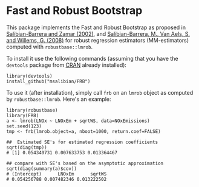# Fast and Robust Bootstrap

This package implements the Fast and Robust Bootstrap as proposed in 
[Salibian-Barrera and Zamar (2002)](http://dx.doi.org/10.1214/aos/1021379865), and
[Salibian-Barrera, M., Van Aels, S. and Willems, G. (2008)](http://dx.doi.org/10.1007/s10260-007-0048-6) for robust regression estimators (MM-estimators) computed with 
`robustbase::lmrob`. 

To install it use the following commands (assuming that you have
the `devtools` package from [CRAN](https://cran.r-project.org) 
already installed): 
```
library(devtools)
install_github("msalibian/FRB")
```
To use it (after installation), simply call `frb` on an `lmrob` object as computed 
by `robustbase::lmrob`. Here's an example:
```
library(robustbase)
library(FRB)
a <- lmrob(LNOx ~ LNOxEm + sqrtWS, data=NOxEmissions)
set.seed(123)
tmp <- frb(lmrob.object=a, nboot=1000, return.coef=FALSE)

##  Estimated SE's for estimated regression coefficients  
sqrt(diag(tmp))
# [1] 0.054340731 0.007633753 0.013364467

## compare with SE's based on the asymptotic approximation
sqrt(diag(summary(a)$cov))
# (Intercept)      LNOxEm      sqrtWS 
# 0.054256788 0.007482346 0.013222502 
```
